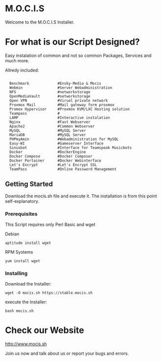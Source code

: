# M.O.C.I.S
Welcome to the M.O.C.I.S Installer.

# For what is our Script Designed?
Easy instalation of common and not so common Packages, Services and much more.

Allredy included:
```

  Benchmark             #Ensky-Media & Mocis
  Webmin                #Server Webadministration
  NFS                   #networkstorage
  OpenMediaVault        #networkstorage
  Open VPN              #Virual private network
  Proxmox Mail          #Mail gateway form proxmox
  Promox Hypervisor     #Proxmox KVM/LXC Hosting solution
  Teampass              #
  LAMP                  #Interactive instalation  
  Nginx                 #Fast Webserver
  Apache2               #Common Webserver
  MySQL                 #MySQL Server
  MariaDB               #MySQL Server
  PHPmyAmin             #Webadministration for MySQL
  Easy-WI               #Gameserver Interface
  Sinusbot              #Interface for Teamspeak Musicbots
  Docker                #DockerEngine
  Docker Compose        #Docker Composer
  Docker Portainer      #Docker Webinterface   
  Let's Encrypt         #Let's Encrypt SSL
  TeamPass              #Online Password Management
```

## Getting Started

Download the mocis.sh file and execute it. The installation is from this point self-explanatory.

### Prerequisites

This Script requires only Perl Basic and wget

Debian

```
aptitude install wget
```
RPM Systems
```
yum install wget
```
### Installing

Download the Installer:
```
wget -O mocis.sh https://stable.mocis.sh
```
execute the Installer:
```
bash mocis.sh
```

# Check our Website

http://www.mocis.sh

Join us now and talk about us or report your bugs and errors.
